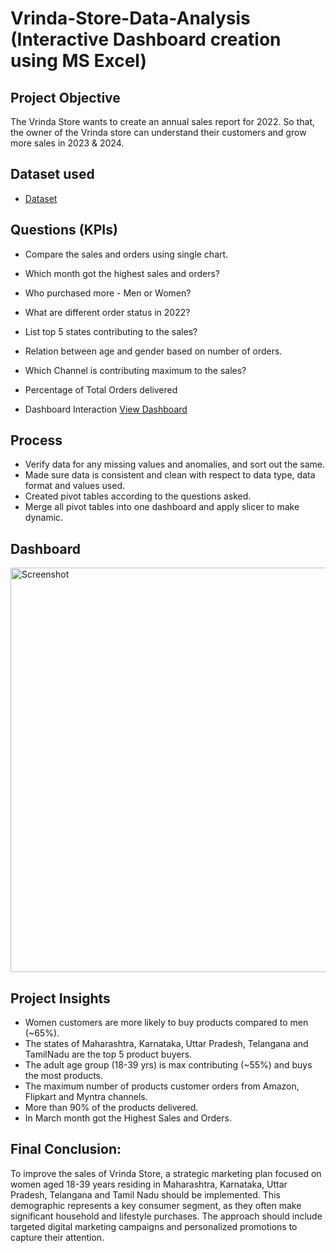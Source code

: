 # Vrinda-Store-Data-Analysis (Interactive Dashboard creation using MS Excel)
## Project Objective
The Vrinda Store wants to create an annual sales report for 2022. So that, the owner of the Vrinda store can understand their customers and grow more sales in 2023 & 2024.

## Dataset used
- <a href="https://github.com/Anujk9213/Sales-Data-Analysis-Dashboard/blob/main/Vrinda%20Store%20Sales%20Data%20Analysis.xlsx">Dataset</a>

## Questions (KPIs)
- Compare the sales and orders using single chart.
- Which month got the highest sales and orders?
- Who purchased more - Men or Women?
- What are different order status in 2022?
- List top 5 states contributing to the sales?
- Relation between age and gender based on number of orders.
- Which Channel is contributing maximum to the sales?
- Percentage of Total Orders delivered

- Dashboard Interaction <a href="https://github.com/Anujk9213/Sales-Data-Analysis-Dashboard/blob/main/Screenshot.png">View Dashboard</a>

## Process
- Verify data for any missing values and anomalies, and sort out the same.
- Made sure data is consistent and clean with respect to data type, data format and values used.
- Created pivot tables according to the questions asked.
- Merge all pivot tables into one dashboard and apply slicer to make dynamic.

## Dashboard

<img width="1025" height="647" alt="Screenshot" src="https://github.com/user-attachments/assets/a3068b7f-e57f-45bf-8bf8-6e961415e7ca" />

## Project Insights
- Women customers are more likely to buy products compared to men (~65%).
- The states of Maharashtra, Karnataka, Uttar Pradesh, Telangana and TamilNadu are the top 5 product buyers.
- The adult age group (18-39 yrs) is max contributing (~55%) and buys the most products.
- The maximum number of products customer orders from Amazon, Flipkart and Myntra channels.
- More than 90% of the products delivered.
- In March month got the Highest Sales and Orders.

## Final Conclusion:
To improve the sales of Vrinda Store, a strategic marketing plan focused on women aged 18-39 years residing in Maharashtra, Karnataka, Uttar Pradesh, Telangana and Tamil Nadu should be implemented. This demographic represents a key consumer segment, as they often make significant household and lifestyle purchases. The approach should include targeted digital marketing campaigns and personalized promotions to capture their attention.
